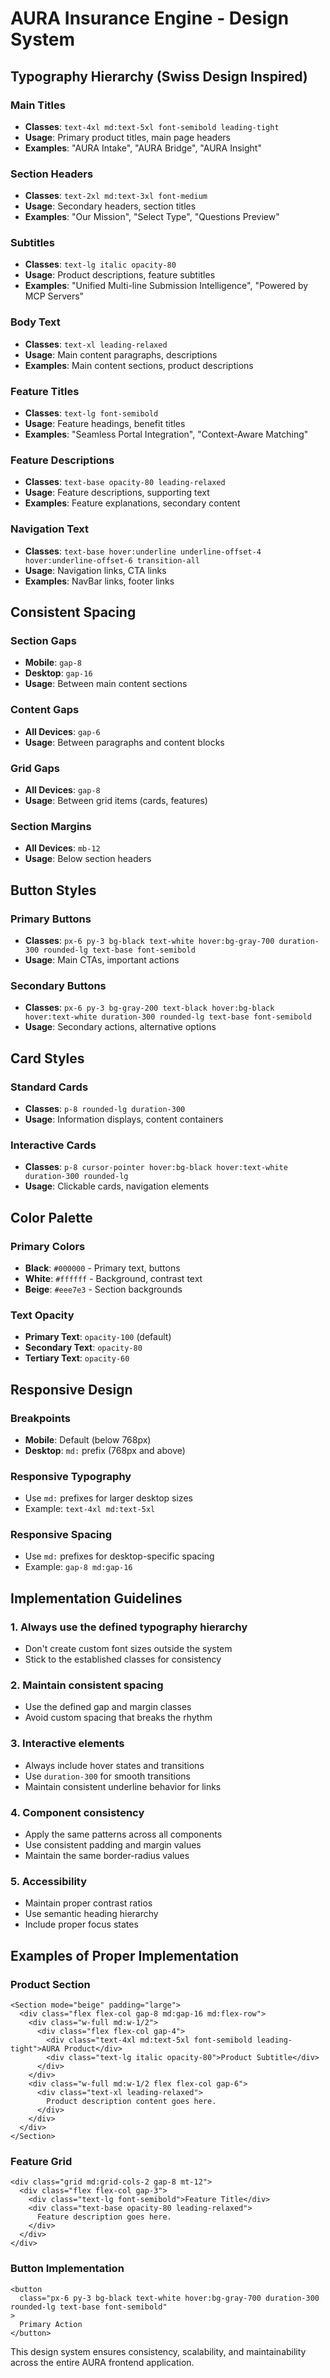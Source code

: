 # AURA Insurance Engine - Design System

## Typography Hierarchy (Swiss Design Inspired)

### Main Titles

- **Classes**: `text-4xl md:text-5xl font-semibold leading-tight`
- **Usage**: Primary product titles, main page headers
- **Examples**: "AURA Intake", "AURA Bridge", "AURA Insight"

### Section Headers

- **Classes**: `text-2xl md:text-3xl font-medium`
- **Usage**: Secondary headers, section titles
- **Examples**: "Our Mission", "Select Type", "Questions Preview"

### Subtitles

- **Classes**: `text-lg italic opacity-80`
- **Usage**: Product descriptions, feature subtitles
- **Examples**: "Unified Multi-line Submission Intelligence", "Powered by MCP Servers"

### Body Text

- **Classes**: `text-xl leading-relaxed`
- **Usage**: Main content paragraphs, descriptions
- **Examples**: Main content sections, product descriptions

### Feature Titles

- **Classes**: `text-lg font-semibold`
- **Usage**: Feature headings, benefit titles
- **Examples**: "Seamless Portal Integration", "Context-Aware Matching"

### Feature Descriptions

- **Classes**: `text-base opacity-80 leading-relaxed`
- **Usage**: Feature descriptions, supporting text
- **Examples**: Feature explanations, secondary content

### Navigation Text

- **Classes**: `text-base hover:underline underline-offset-4 hover:underline-offset-6 transition-all`
- **Usage**: Navigation links, CTA links
- **Examples**: NavBar links, footer links

## Consistent Spacing

### Section Gaps

- **Mobile**: `gap-8`
- **Desktop**: `gap-16`
- **Usage**: Between main content sections

### Content Gaps

- **All Devices**: `gap-6`
- **Usage**: Between paragraphs and content blocks

### Grid Gaps

- **All Devices**: `gap-8`
- **Usage**: Between grid items (cards, features)

### Section Margins

- **All Devices**: `mb-12`
- **Usage**: Below section headers

## Button Styles

### Primary Buttons

- **Classes**: `px-6 py-3 bg-black text-white hover:bg-gray-700 duration-300 rounded-lg text-base font-semibold`
- **Usage**: Main CTAs, important actions

### Secondary Buttons

- **Classes**: `px-6 py-3 bg-gray-200 text-black hover:bg-black hover:text-white duration-300 rounded-lg text-base font-semibold`
- **Usage**: Secondary actions, alternative options

## Card Styles

### Standard Cards

- **Classes**: `p-8 rounded-lg duration-300`
- **Usage**: Information displays, content containers

### Interactive Cards

- **Classes**: `p-8 cursor-pointer hover:bg-black hover:text-white duration-300 rounded-lg`
- **Usage**: Clickable cards, navigation elements

## Color Palette

### Primary Colors

- **Black**: `#000000` - Primary text, buttons
- **White**: `#ffffff` - Background, contrast text
- **Beige**: `#eee7e3` - Section backgrounds

### Text Opacity

- **Primary Text**: `opacity-100` (default)
- **Secondary Text**: `opacity-80`
- **Tertiary Text**: `opacity-60`

## Responsive Design

### Breakpoints

- **Mobile**: Default (below 768px)
- **Desktop**: `md:` prefix (768px and above)

### Responsive Typography

- Use `md:` prefixes for larger desktop sizes
- Example: `text-4xl md:text-5xl`

### Responsive Spacing

- Use `md:` prefixes for desktop-specific spacing
- Example: `gap-8 md:gap-16`

## Implementation Guidelines

### 1. Always use the defined typography hierarchy

- Don't create custom font sizes outside the system
- Stick to the established classes for consistency

### 2. Maintain consistent spacing

- Use the defined gap and margin classes
- Avoid custom spacing that breaks the rhythm

### 3. Interactive elements

- Always include hover states and transitions
- Use `duration-300` for smooth transitions
- Maintain consistent underline behavior for links

### 4. Component consistency

- Apply the same patterns across all components
- Use consistent padding and margin values
- Maintain the same border-radius values

### 5. Accessibility

- Maintain proper contrast ratios
- Use semantic heading hierarchy
- Include proper focus states

## Examples of Proper Implementation

### Product Section

```vue
<Section mode="beige" padding="large">
  <div class="flex flex-col gap-8 md:gap-16 md:flex-row">
    <div class="w-full md:w-1/2">
      <div class="flex flex-col gap-4">
        <div class="text-4xl md:text-5xl font-semibold leading-tight">AURA Product</div>
        <div class="text-lg italic opacity-80">Product Subtitle</div>
      </div>
    </div>
    <div class="w-full md:w-1/2 flex flex-col gap-6">
      <div class="text-xl leading-relaxed">
        Product description content goes here.
      </div>
    </div>
  </div>
</Section>
```

### Feature Grid

```vue
<div class="grid md:grid-cols-2 gap-8 mt-12">
  <div class="flex flex-col gap-3">
    <div class="text-lg font-semibold">Feature Title</div>
    <div class="text-base opacity-80 leading-relaxed">
      Feature description goes here.
    </div>
  </div>
</div>
```

### Button Implementation

```vue
<button
  class="px-6 py-3 bg-black text-white hover:bg-gray-700 duration-300 rounded-lg text-base font-semibold"
>
  Primary Action
</button>
```

This design system ensures consistency, scalability, and maintainability across the entire AURA frontend application.

